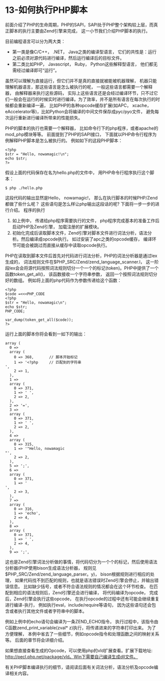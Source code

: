 # 13-如何执行PHP脚本
前面介绍了PHP的生命周期，PHP的SAPI，SAPI处于PHP整个架构较上层，而真正脚本的执行主要由Zend引擎来完成， 这一小节我们介绍PHP脚本的执行。

目前编程语言可以分为两大类：

- 第一类是像C/C++， .NET， Java之类的编译型语言， 它们的共性是：运行之前必须对源代码进行编译，然后运行编译后的目标文件。
- 第二类比如PHP， Javascript， Ruby， Python这些解释型语言， 他们都无需经过编译即可“运行”。

虽然可以理解为直接运行，但它们并不是真的直接就被能被机器理解， 机器只能理解机器语言，那这些语言是怎么被执行的呢， 一般这些语言都需要一个解释器， 由解释器来执行这些源码， 实际上这些语言还是会经过编译环节，只不过它们一般会在运行的时候实时进行编译。为了效率，并不是所有语言在每次执行的时候都会重新编译一遍， 比如PHP的各种opcode缓存扩展(如APC， xcache， eAccelerator等)，比如Python会将编译的中间文件保存成pyc/pyo文件， 避免每次运行重新进行编译所带来的性能损失。

PHP的脚本的执行也需要一个解释器， 比如命令行下的php程序，或者apache的mod_php模块等等。 前面提到了PHP的SAPI接口， 下面就以PHP命令行程序为例解释PHP脚本是怎么被执行的。 例如如下的这段PHP脚本：

    <?php
    $str = "Hello, nowamagic!\n";
    echo $str;
    ?>

假设上面的代码保存在名为hello.php的文件中， 用PHP命令行程序执行这个脚本：

    $ php ./hello.php

这段代码的输出显然是Hello， nowamagic!， 那么在执行脚本的时候PHP/Zend都做了些什么呢？ 这些语句是怎么样让php输出这段话的呢? 下面将一步一步的进行介绍。
程序的执行

1. 如上例中， 传递给php程序需要执行的文件， php程序完成基本的准备工作后启动PHP及Zend引擎， 加载注册的扩展模块。
2. 初始化完成后读取脚本文件，Zend引擎对脚本文件进行词法分析，语法分析。然后编译成opcode执行。 如过安装了apc之类的opcode缓存， 编译环节可能会被跳过而直接从缓存中读取opcode执行。

PHP在读取到脚本文件后首先对代码进行词法分析，PHP的词法分析器是通过lex生成的， 词法规则文件在$PHP_SRC/Zend/zend_language_scanner.l， 这一阶段lex会会将源代码按照词法规则切分一个一个的标记(token)。PHP中提供了一个函数token_get_all()， 该函数接收一个字符串参数， 返回一个按照词法规则切分好的数组。 例如将上面的php代码作为参数传递给这个函数：

    <?php
    $code =<<<PHP_CODE
    <?php
    $str = "Hello, nowamagic\n";
    echo $str;
    PHP_CODE;
     
    var_dump(token_get_all($code));
    ?>

运行上面的脚本你将会看到一如下的输出：

    array (
      0 => 
      array (
        0 => 368,       // 脚本开始标记
        1 => '<?php     // 匹配到的字符串
    ',
        2 => 1,
      ),
      1 => 
      array (
        0 => 371,
        1 => ' ',
        2 => 2,
      ),
      2 => '=',
      3 => 
      array (
        0 => 371,
        1 => ' ',
        2 => 2,
      ),
      4 => 
      array (
        0 => 315,
        1 => '"Hello, nowamagic
    "',
        2 => 2,
      ),
      5 => ';',
      6 => 
      array (
        0 => 371,
        1 => '
    ',
        2 => 3,
      ),
      7 => 
      array (
        0 => 316,
        1 => 'echo',
        2 => 4,
      ),
      8 => 
      array (
        0 => 371,
        1 => ' ',
        2 => 4,
      ),
      9 => ';',

这也是Zend引擎词法分析做的事情，将代码切分为一个个的标记，然后使用语法分析器(PHP使用bison生成语法分析器， 规则见$PHP_SRC/Zend/zend_language_parser。y)， bison根据规则进行相应的处理， 如果代码找不到匹配的规则，也就是语法错误时Zend引擎会停止，并输出错误信息。 比如缺少括号，或者不符合语法规则的情况都会在这个环节检查。 在匹配到相应的语法规则后，Zend引擎还会进行编译， 将代码编译为opcode， 完成后，Zend引擎会执行这些opcode， 在执行opcode的过程中还有可能会继续重复进行编译-执行， 例如执行eval，include/require等语句， 因为这些语句还会包含或者执行其他文件或者字符串中的脚本。

例如上例中的echo语句会编译为一条ZEND_ECHO指令， 执行过程中，该指令由C函数zend_print_variable(zval* z)执行，将传递进来的字符串打印出来。 为了方便理解， 本例中省去了一些细节，例如opcode指令和处理函数之间的映射关系等。 后面的章节将会详细介绍。

如果想直接查看生成的Opcode，可以使用php的vld扩展查看。扩展下载地址: http://pecl.php.net/package/vld。Win下需要自己编译生成dll文件。

有关PHP脚本编译执行的细节，请阅读后面有关词法分析，语法分析及opcode编译相关内容。
